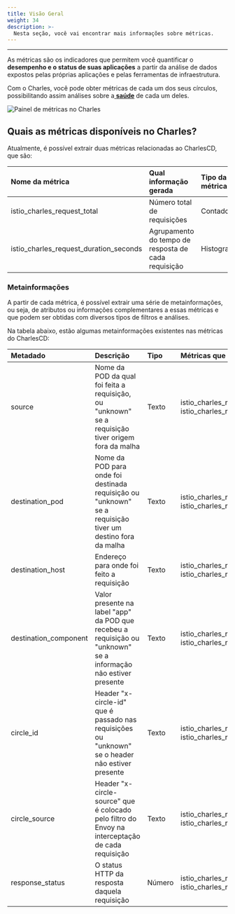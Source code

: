 ```yaml
---
title: Visão Geral
weight: 34
description: >-
  Nesta seção, você vai encontrar mais informações sobre métricas.
---
```


---

As métricas são os indicadores que permitem você quantificar o **desempenho e o status de suas aplicações** a partir da análise de dados expostos pelas próprias aplicações e pelas ferramentas de infraestrutura.

Com o Charles, você pode obter métricas de cada um dos seus círculos, possibilitando assim análises sobre a[ **saúde**](/pt/primeiros-passos/criando-seu-primeiro-módulo/) de cada um deles.

![Painel de m&#xE9;tricas no Charles ](/shared/metricas%20%281%29.png)

## Quais as métricas disponíveis no Charles?

Atualmente, é possível extrair duas métricas relacionadas ao CharlesCD, que são:

| Nome da métrica | Qual informação gerada | Tipo da métrica |
| :--- | :--- | :--- |
| istio\_charles\_request\_total | Número total de requisições | Contador |
| istio\_charles\_request\_duration\_seconds | Agrupamento do tempo de resposta de cada requisição | Histograma |

### Metainformações

A partir de cada métrica, é possível extrair uma série de metainformações, ou seja, de atributos ou informações complementares a essas métricas e que podem ser obtidas com diversos tipos de filtros e análises.

Na tabela abaixo, estão algumas metainformações existentes nas métricas do CharlesCD:

| Metadado | Descrição | Tipo | Métricas que estão presentes |
| :--- | :--- | :--- | :--- |
| source | Nome da POD da qual foi feita a requisição, ou "unknown" se a requisição tiver origem fora da malha | Texto | istio\_charles\_request\_total, istio\_charles\_request\_duration\_seconds |
| destination\_pod | Nome da POD para onde foi destinada requisição ou "unknown" se a requisição tiver um destino fora da malha | Texto | istio\_charles\_request\_total, istio\_charles\_request\_duration\_seconds |
| destination\_host | Endereço para onde foi feito a requisição | Texto | istio\_charles\_request\_total, istio\_charles\_request\_duration\_seconds |
| destination\_component | Valor presente na label "app" da POD que recebeu a requisição ou "unknown" se a informação não estiver presente | Texto | istio\_charles\_request\_total, istio\_charles\_request\_duration\_seconds |
| circle\_id | Header "x-circle-id" que é passado nas requisições ou "unknown" se o header não estiver presente | Texto | istio\_charles\_request\_total, istio\_charles\_request\_duration\_seconds |
| circle\_source | Header "x-circle-source" que é colocado pelo filtro do Envoy na interceptação de cada requisição | Texto | istio\_charles\_request\_total, istio\_charles\_request\_duration\_seconds |
| response\_status | O status HTTP da resposta daquela requisição | Número | istio\_charles\_request\_total, istio\_charles\_request\_duration\_seconds |
